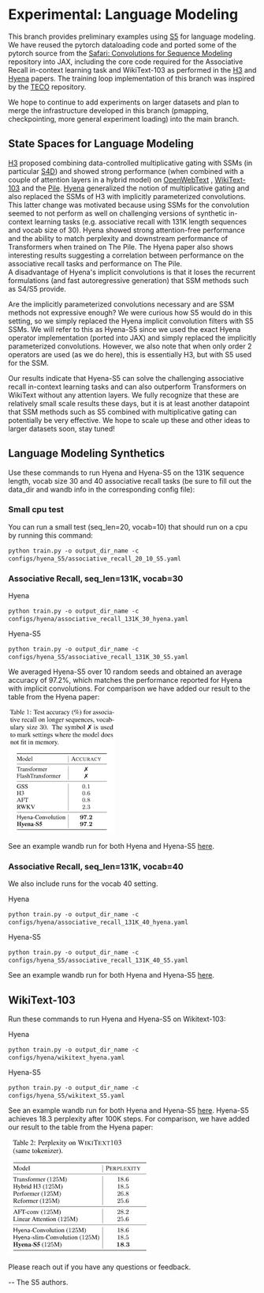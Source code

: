 # Experimental: Language Modeling

This branch provides preliminary examples using [S5](https://arxiv.org/abs/2208.04933) for language modeling. We have
reused the pytorch dataloading code and ported some of the pytorch source from the [Safari: Convolutions for
Sequence Modeling](https://github.com/HazyResearch/safari) repository into JAX, including the core code required for the Associative Recall in-context learning task
and WikiText-103 as performed in the [H3](https://arxiv.org/abs/2212.14052) and
[Hyena](https://arxiv.org/abs/2302.10866) papers. The training loop implementation of this branch was inspired by the [TECO](https://github.com/wilson1yan/teco) repository.

We hope to continue to add experiments on larger datasets and plan to merge the infrastructure developed in this branch (pmapping, checkpointing, more general experiment loading)
into the main branch.

## State Spaces for Language Modeling

[H3](https://arxiv.org/abs/2212.14052) proposed combining data-controlled multiplicative gating with SSMs (in particular [S4D](https://arxiv.org/abs/2206.11893)) and
showed strong performance (when combined with a couple of attention layers in a hybrid model) on [OpenWebText](https://huggingface.co/datasets/openwebtext) , [WikiText-103](https://huggingface.co/datasets/wikitext) and the [Pile](https://pile.eleuther.ai/).
[Hyena](https://arxiv.org/abs/2302.10866) generalized the notion of multiplicative gating and also replaced the SSMs of H3 with implicitly parameterized convolutions. This latter change was motivated because using SSMs for the convolution seemed to not perform as well on
challenging versions of synthetic in-context learning tasks (e.g. associative recall with 131K length sequences and vocab size of 30). Hyena showed strong attention-free performance and the ability to match perplexity and downstream performance of Transformers when trained on The Pile. The Hyena paper also shows interesting results suggesting a correlation between performance on the associative recall tasks and performance on The Pile.  
A disadvantage of Hyena's implicit convolutions is that it loses the recurrent formulations (and fast autoregressive generation) that SSM methods such as S4/S5 provide.

Are the implicitly parameterized convolutions necessary and are SSM methods not expressive enough? We were curious how S5 would do in this setting, so we simply replaced the Hyena implicit convolution filters with S5 SSMs. We will refer to this as Hyena-S5
since we used the exact Hyena operator implementation (ported into JAX) and simply replaced the implicitly parameterized convolutions. However,
we also note that when only order 2 operators are used (as we do here), this is essentially H3, but with S5 used for the SSM.

Our results indicate that Hyena-S5 can solve the challenging associative recall in-context learning tasks and can also outperform Transformers on WikiText without any attention layers. We fully recognize that these are relatively small scale results these days, but it is at least another datapoint that SSM methods such as S5 combined with
multiplicative gating can potentially be very effective. We hope to scale up these and other ideas to larger datasets soon, stay tuned!

## Language Modeling Synthetics

Use these commands to run Hyena and Hyena-S5 on the 131K sequence length, vocab size 30 and 40 associative recall tasks
(be sure to fill out the data_dir and wandb info in the corresponding config file):

### Small cpu test

You can run a small test (seq_len=20, vocab=10) that should run on a cpu by running this command:

```commandline
python train.py -o output_dir_name -c configs/hyena_S5/associative_recall_20_10_S5.yaml
```

### Associative Recall, seq_len=131K, vocab=30

Hyena

```commandline
python train.py -o output_dir_name -c configs/hyena/associative_recall_131K_30_hyena.yaml
```

Hyena-S5

```commandline
python train.py -o output_dir_name -c configs/hyena_S5/associative_recall_131K_30_S5.yaml
```

We averaged Hyena-S5 over 10 random seeds and obtained an average accuracy of 97.2%, which matches the performance reported for
Hyena with implicit convolutions. For comparison we have added our result to the table from the Hyena paper:

![](Tables/assoc_recall.png)

See an example wandb run for both Hyena and Hyena-S5 [here](https://api.wandb.ai/links/jimmysmith1919/15am8usz).

### Associative Recall, seq_len=131K, vocab=40

We also include runs for the vocab 40 setting.

Hyena

```commandline
python train.py -o output_dir_name -c configs/hyena/associative_recall_131K_40_hyena.yaml
```

Hyena-S5

```commandline
python train.py -o output_dir_name -c configs/hyena_S5/associative_recall_131K_40_S5.yaml
```

See an example wandb run for both Hyena and Hyena-S5 [here](https://api.wandb.ai/links/jimmysmith1919/jful23a1).

## WikiText-103

Run these commands to run Hyena and Hyena-S5 on Wikitext-103:

Hyena

```commandline
python train.py -o output_dir_name -c configs/hyena/wikitext_hyena.yaml
```

Hyena-S5

```commandline
python train.py -o output_dir_name -c configs/hyena_S5/wikitext_S5.yaml
```

See an example wandb run for both Hyena and Hyena-S5 [here](https://api.wandb.ai/links/jimmysmith1919/ddfhke4q).
Hyena-S5 achieves 18.3 perplexity after 100K steps. For comparison, we have added our result to the table from the Hyena paper:

![](Tables/wikitext103.png)

Please reach out if you have any questions or feedback.

-- The S5 authors.
